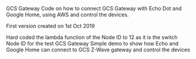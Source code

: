 GCS Gateway
Code on how to connect GCS Gateway with Echo Dot and Google Home, using AWS and control the devices.

First version created on 1st Oct 2019

Hard coded the lambda function of the Node ID to 12 as it is the switch Node ID for the test GCS Gateway
Simple demo to show how Echo and Google Home can connect to GCS Z-Wave gateway and control the devices
